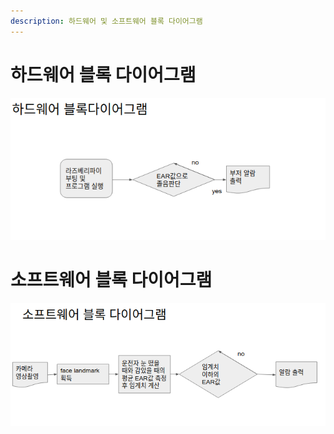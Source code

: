 ```yaml
---
description: 하드웨어 및 소프트웨어 블록 다이어그램
---
```


# 하드웨어 블록 다이어그램

![하드웨어블록다이어그램](../img/hardwareBlockDiagram.jpg)

# 소프트웨어 블록 다이어그램

![소프트웨어블록다이어그램](../img/softwareBlockDiagram.jpg)
